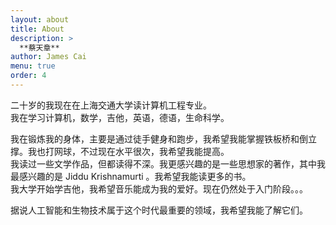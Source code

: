 ```yaml
---
layout: about
title: About
description: >
  **蔡天章**
author: James Cai
menu: true
order: 4
---
```

  二十岁的我现在在上海交通大学读计算机工程专业。  
  我在学习计算机，数学，吉他，英语，德语，生命科学。  
  
  我在锻炼我的身体，主要是通过徒手健身和跑步，我希望我能掌握铁板桥和倒立撑。我也打网球，不过现在水平很次，我希望我能提高。  
  我读过一些文学作品，但都读得不深。我更感兴趣的是一些思想家的著作，其中我最感兴趣的是 Jiddu Krishnamurti 。我希望我能读更多的书。  
  我大学开始学吉他，我希望音乐能成为我的爱好。现在仍然处于入门阶段。。。  
  
  据说人工智能和生物技术属于这个时代最重要的领域，我希望我能了解它们。  
